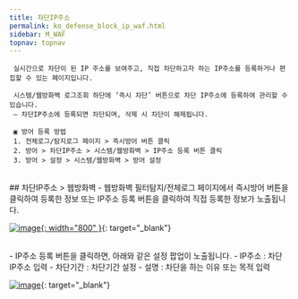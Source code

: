 ```yaml
---
title: 차단IP주소
permalink: ko_defense_block_ip_waf.html
sidebar: M_WAF
topnav: topnav
---
```


     실시간으로 차단이 된 IP 주소를 보여주고, 직접 차단하고자 하는 IP주소를 등록하거나 편집할 수 있는 페이지입니다.

     시스템/웹방화벽 로그조회 하단에 ‘즉시 차단’ 버튼으로 차단 IP주소에 등록하여 관리할 수 있습니다.
     – 차단IP주소에 등록되면 차단되며, 삭제 시 차단이 해제됩니다.

     ▣ 방어 등록 방법
     1. 전체로그/탐지로그 페이지 > 즉시방어 버튼 클릭
     2. 방어 > 차단IP주소 > 시스템/웹방화벽 > IP주소 등록 버튼 클릭
     3. 방어 > 설정 > 시스템/웹방화벽 > 방어 설정

<br />
## 차단IP주소 > 웹방화벽
- 웹방화벽 필터탐지/전체로그 페이지에서 즉시방어 버튼을 클릭하여 등록한 정보 또는 IP주소 등록 버튼을 클릭하여 직접 등록한 정보가 노출됩니다.

[![image](/docs/images/Manual/waf/defense/ip/1.png){: width="800" }](/docs/images/Manual/waf/defense/ip/1.png){: target="_blank"}
 
<br />
- IP주소 등록 버튼을 클릭하면, 아래와 같은 설정 팝업이 노출됩니다.
   - IP주소 :  차단 IP주소 입력
   - 차단기간 :  차단기간 설정
   - 설명 : 차단을 하는 이유 또는 목적 입력

[![image](/docs/images/Manual/waf/defense/ip/2.png)](/docs/images/Manual/waf/defense/ip/2.png){: target="_blank"}